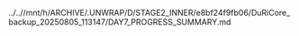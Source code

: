 ../..//mnt/h/ARCHIVE/.UNWRAP/D/STAGE2_INNER/e8bf24f9fb06/DuRiCore_backup_20250805_113147/DAY7_PROGRESS_SUMMARY.md